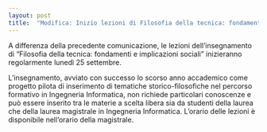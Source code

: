 ```yaml
---
layout: post
title:  "Modifica: Inizio lezioni di Filosofia della tecnica: fondamenti e implicazioni sociali"
---
```


A differenza della precedente comunicazione, le lezioni dell’insegnamento di “Filosofia della tecnica: fondamenti e implicazioni sociali” inizieranno regolarmente lunedì 25 settembre.

L’insegnamento, avviato con successo lo scorso anno accademico come progetto pilota di inserimento di tematiche storico-filosofiche nel percorso formativo in Ingegneria Informatica, non richiede particolari conoscenze e può essere inserito tra le materie a scelta libera sia da studenti della laurea che della laurea magistrale in Ingegneria Informatica.
L’orario delle lezioni è disponibile nell’orario della magistrale.